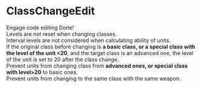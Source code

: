 # ClassChangeEdit
Engage code editing
Done!  
Levels are not reset when changing classes.  
Interval levels are not considered when calculating ability of units.  
If the original class before changing is **a basic class, or a special class with the level of the unit <20**, and the target class is an advanced one, the level of the unit is set to 20 after the class change.  
Prevent units from changing class from **advanced ones, or special class with level>20** to basic ones.  
Prevent units from changing to the same class with the same weapon.